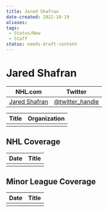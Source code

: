 ```yaml
---
title: Jared Shafran
date-created: 2022-10-19
aliases: 
tags:
 - Status/New
 - Staff
status: needs-draft-content
---
```


# Jared Shafran

| NHL.com | Twitter |
| ------- | ------- |
| [Jared Shafran]() | [@twitter_handle](https://twitter.com/)

| Title | Organization |
| ----- | ------------ |
|       |              |



## NHL  Coverage
| Date | Title |
| ---- | ----- |
|      |       |



## Minor League Coverage
| Date | Title |
| ---- | ----- |
|      |       |


